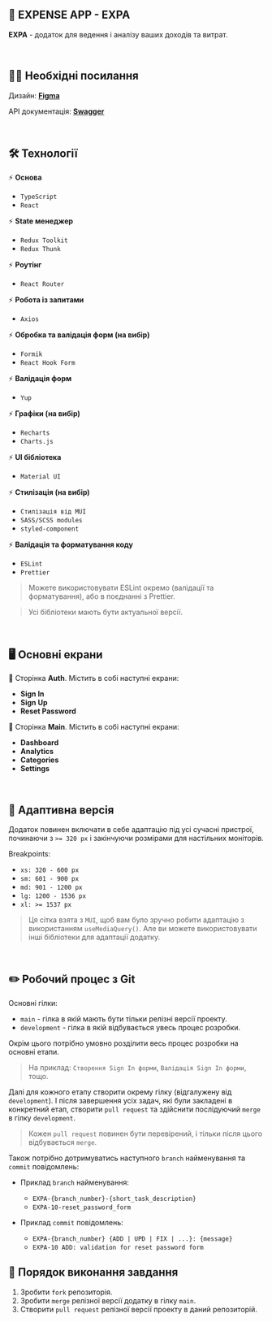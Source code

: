 
## 💸 EXPENSE APP - EXPA 

**EXPA** - додаток для ведення і аналізу ваших доходів та витрат.

<br>

## 👩‍💻 Необхідні посилання

Дизайн: [**Figma**](https://www.figma.com/file/FOLd8B665OmyKjlGsbRDb1/WEB-APP-Incode-Finance)

API документація: [**Swagger**](https://expa.fly.dev/api)

<br>

## 🛠 Технології

⚡️ **Основа**

- ```TypeScript```
- ```React``` 

⚡️ **State менеджер**

- ```Redux Toolkit```
- ```Redux Thunk```

⚡️ **Роутінг**

- ```React Router```

⚡️ **Робота із запитами**

- ```Axios```

⚡️ **Обробка та валідація форм (на вибір)**

- ```Formik``` 
- ```React Hook Form```

⚡️ **Валідація форм**

- ```Yup```

⚡️ **Графіки (на вибір)**

- ```Recharts``` 
- ```Сharts.js```

⚡️ **UI бібліотека**

- ```Material UI```

⚡️ **Стилізація (на вибір)**

- ```Стилізація від MUI``` 
- ```SASS/SCSS modules```
- ```styled-component```

⚡️ **Валідація та форматування коду**

- ```ESLint``` 
- ```Prettier``` 

> Можете використовувати ESLint окремо (валідації та форматування), або в поєднанні з Prettier.

> Усі бібліотеки мають бути актуальної версії.

<br>

## 🖥️ Основні екрани

🔐 Сторінка **Auth**. Містить в собі наступні екрани:
	
- **Sign In** 
- **Sign Up**
- **Reset Password**

📝 Сторінка **Main**. Містить в собі наступні екрани:
	
- **Dashboard** 
- **Analytics**
- **Categories**
- **Settings**

<br>

## 📱 Адаптивна версія

Додаток повинен включати в себе адаптацію під усі сучасні пристрої, починаючи з ```>= 320 px``` і закінчуючи розмірами для настільних моніторів.

Breakpoints:
- ```xs: 320 - 600 px```
- ```sm: 601 - 900 px```
- ```md: 901 - 1200 px```
- ```lg: 1200 - 1536 px```
- ```xl: >= 1537 px```

> Ця сітка взята з ```MUI```, щоб вам було зручно робити адаптацію з використанням ```useMediaQuery()```. Але ви можете використовувати інші бібліотеки для адаптації додатку.

<br>

## ✏️ Робочий процес з Git

Основні гілки:

* `main` - гілка в якій мають бути тільки релізні версії проекту. 
* `development` - гілка в якій відбувається увесь процес розробки.

Окрім цього потрібно умовно розділити весь процес розробки на основні етапи. 

> На приклад: `Створення Sign In форми`, `Валідація Sign In форми`, тощо.

Далі для кожного етапу створити окрему гілку (відгалужену від `development`). І після завершення усіх задач, які були закладені в конкретний етап, створити `pull request` та здійснити послідуючий `merge` в гілку `development`.

> Кожен `pull request` повинен бути перевірений, і тільки після цього відбувається `merge`.

Також потрібно дотримуватись наступного `branch` найменування та `commit` повідомлень:

 * Приклад `branch` найменування: 
	 * `EXPA-{branch_number}-{short_task_description}`
	 * `EXPA-10-reset_password_form`
   
 * Приклад `commit` повідомлень:   
	 * `EXPA-{branch_number} {ADD | UPD | FIX | ...}: {message}`  
	 * `EXPA-10 ADD: validation for reset password form`

## 📌 Порядок виконання завдання

1. Зробити ```fork``` репозиторія.
2. Зробити ```merge``` релізної версії додатку в гілку ```main```.
3. Створити ```pull request``` релізної версії проекту в даний репозиторій.

